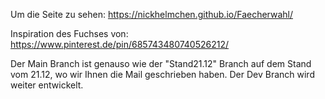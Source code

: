 Um die Seite zu sehen:
https://nickhelmchen.github.io/Faecherwahl/

Inspiration des Fuchses von:
https://www.pinterest.de/pin/685743480740526212/

Der Main Branch ist genauso wie der "Stand21.12" Branch auf dem Stand vom 21.12, wo wir Ihnen die Mail geschrieben haben. Der Dev Branch wird weiter entwickelt.
